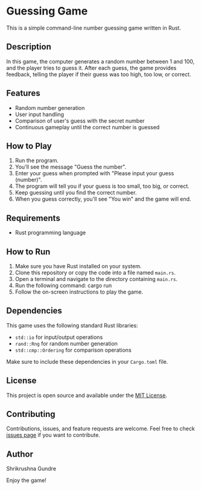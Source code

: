# Guessing Game

This is a simple command-line number guessing game written in Rust.

## Description

In this game, the computer generates a random number between 1 and 100, and the player tries to guess it. After each guess, the game provides feedback, telling the player if their guess was too high, too low, or correct.

## Features

- Random number generation
- User input handling
- Comparison of user's guess with the secret number
- Continuous gameplay until the correct number is guessed

## How to Play

1. Run the program.
2. You'll see the message "Guess the number".
3. Enter your guess when prompted with "Please input your guess (number)".
4. The program will tell you if your guess is too small, too big, or correct.
5. Keep guessing until you find the correct number.
6. When you guess correctly, you'll see "You win" and the game will end.

## Requirements

- Rust programming language

## How to Run

1. Make sure you have Rust installed on your system.
2. Clone this repository or copy the code into a file named `main.rs`.
3. Open a terminal and navigate to the directory containing `main.rs`.
4. Run the following command: cargo run
5. Follow the on-screen instructions to play the game.

## Dependencies

This game uses the following standard Rust libraries:
- `std::io` for input/output operations
- `rand::Rng` for random number generation
- `std::cmp::Ordering` for comparison operations

Make sure to include these dependencies in your `Cargo.toml` file.

## License

This project is open source and available under the [MIT License](LICENSE).

## Contributing

Contributions, issues, and feature requests are welcome. Feel free to check [issues page](https://github.com/shricastic/guessing_game/issues) if you want to contribute.

## Author

Shrikrushna Gundre

Enjoy the game!
